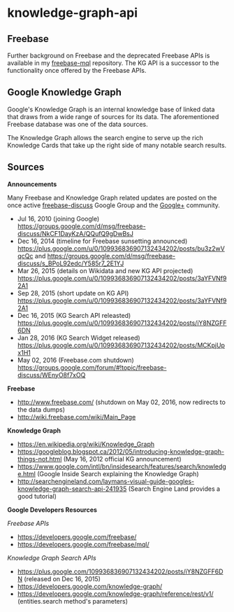 # knowledge-graph-api

## Freebase

Further background on Freebase and the deprecated Freebase APIs is available in my [freebase-mql](https://github.com/nchah/freebase-mql) repository. The KG API is a successor to the functionality once offered by the Freebase APIs.

## Google Knowledge Graph

Google's Knowledge Graph is an internal knowledge base of linked data that draws from a wide range of sources for its data. The aforementioned Freebase database was one of the data sources. 

The Knowledge Graph allows the search engine to serve up the rich Knowledge Cards that take up the right side of many notable search results.


## Sources

**Announcements**

Many Freebase and Knowledge Graph related updates are posted on the once active [freebase-discuss](https://groups.google.com/forum/#!forum/freebase-discuss) Google Group and the [Google+](https://plus.google.com/u/0/109936836907132434202/posts) community.

- Jul 16, 2010 (joining Google) https://groups.google.com/d/msg/freebase-discuss/NkCF1DayKzA/QQufQ9gDwBsJ
- Dec 16, 2014 (timeline for Freebase sunsetting announced) https://plus.google.com/u/0/109936836907132434202/posts/bu3z2wVqcQc and https://groups.google.com/d/msg/freebase-discuss/s_BPoL92edc/Y585r7_2E1YJ
- Mar 26, 2015 (details on Wikidata and new KG API projected) https://plus.google.com/u/0/109936836907132434202/posts/3aYFVNf92A1
- Sep 28, 2015 (short update on KG API) https://plus.google.com/u/0/109936836907132434202/posts/3aYFVNf92A1
- Dec 16, 2015 (KG Search API releasted) https://plus.google.com/u/0/109936836907132434202/posts/iY8NZGFF6DN
- Jan 28, 2016 (KG Search Widget released) https://plus.google.com/u/0/109936836907132434202/posts/MCKpjUpx1H1
- May 02, 2016 (Freebase.com shutdown) https://groups.google.com/forum/#!topic/freebase-discuss/WEnyO8f7xOQ

**Freebase**

- http://www.freebase.com/ (shutdown on May 02, 2016, now redirects to the data dumps)
- http://wiki.freebase.com/wiki/Main_Page

**Knowledge Graph**

- https://en.wikipedia.org/wiki/Knowledge_Graph
- https://googleblog.blogspot.ca/2012/05/introducing-knowledge-graph-things-not.html (May 16, 2012 official KG announcement)
- https://www.google.com/intl/bn/insidesearch/features/search/knowledge.html (Google Inside Search explaining the Knowledge Graph)
- http://searchengineland.com/laymans-visual-guide-googles-knowledge-graph-search-api-241935 (Search Engine Land provides a good tutorial)

**Google Developers Resources**

*Freebase APIs*
- https://developers.google.com/freebase/
- https://developers.google.com/freebase/mql/

*Knowledge Graph Search APIs*
- https://plus.google.com/109936836907132434202/posts/iY8NZGFF6DN (released on Dec 16, 2015)
- https://developers.google.com/knowledge-graph/
- https://developers.google.com/knowledge-graph/reference/rest/v1/ (entities.search method's parameters)


